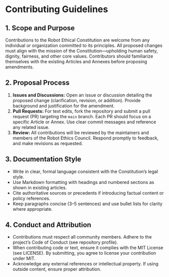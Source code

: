 # Contributing Guidelines

## 1. Scope and Purpose
Contributions to the Robot Ethical Constitution are welcome from any individual or organization committed to its principles. All proposed changes must align with the mission of the Constitution—upholding human safety, dignity, fairness, and other core values. Contributors should familiarize themselves with the existing Articles and Annexes before proposing amendments.

## 2. Proposal Process
1. **Issues and Discussions:** Open an issue or discussion detailing the proposed change (clarification, revision, or addition). Provide background and justification for the amendment.  
2. **Pull Requests:** For text edits, fork the repository and submit a pull request (PR) targeting the `main` branch. Each PR should focus on a specific Article or Annex. Use clear commit messages and reference any related issue.  
3. **Review:** All contributions will be reviewed by the maintainers and members of the Robot Ethics Council. Respond promptly to feedback, and make revisions as requested. 

## 3. Documentation Style
- Write in clear, formal language consistent with the Constitution’s legal style.  
- Use Markdown formatting with headings and numbered sections as shown in existing articles.  
- Cite authoritative sources or precedents if introducing factual content or policy references.  
- Keep paragraphs concise (3–5 sentences) and use bullet lists for clarity where appropriate.

## 4. Conduct and Attribution
- Contributions must respect all community members. Adhere to the project’s Code of Conduct (see repository profile).  
- When contributing code or text, ensure it complies with the MIT License (see LICENSE). By submitting, you agree to license your contribution under MIT.  
- Acknowledge any external references or intellectual property. If using outside content, ensure proper attribution. 
